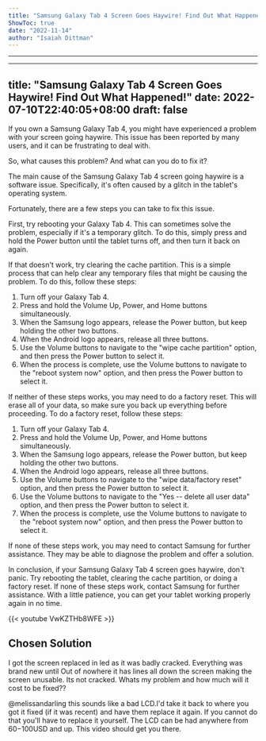```yaml
---
title: "Samsung Galaxy Tab 4 Screen Goes Haywire! Find Out What Happened!"
ShowToc: true 
date: "2022-11-14"
author: "Isaiah Dittman"
---
```

*****
---
title: "Samsung Galaxy Tab 4 Screen Goes Haywire! Find Out What Happened!"
date: 2022-07-10T22:40:05+08:00
draft: false
---

If you own a Samsung Galaxy Tab 4, you might have experienced a problem with your screen going haywire. This issue has been reported by many users, and it can be frustrating to deal with.

So, what causes this problem? And what can you do to fix it?

The main cause of the Samsung Galaxy Tab 4 screen going haywire is a software issue. Specifically, it's often caused by a glitch in the tablet's operating system.

Fortunately, there are a few steps you can take to fix this issue.

First, try rebooting your Galaxy Tab 4. This can sometimes solve the problem, especially if it's a temporary glitch. To do this, simply press and hold the Power button until the tablet turns off, and then turn it back on again.

If that doesn't work, try clearing the cache partition. This is a simple process that can help clear any temporary files that might be causing the problem. To do this, follow these steps:

1. Turn off your Galaxy Tab 4.
2. Press and hold the Volume Up, Power, and Home buttons simultaneously.
3. When the Samsung logo appears, release the Power button, but keep holding the other two buttons.
4. When the Android logo appears, release all three buttons.
5. Use the Volume buttons to navigate to the "wipe cache partition" option, and then press the Power button to select it.
6. When the process is complete, use the Volume buttons to navigate to the "reboot system now" option, and then press the Power button to select it.

If neither of these steps works, you may need to do a factory reset. This will erase all of your data, so make sure you back up everything before proceeding. To do a factory reset, follow these steps:

1. Turn off your Galaxy Tab 4.
2. Press and hold the Volume Up, Power, and Home buttons simultaneously.
3. When the Samsung logo appears, release the Power button, but keep holding the other two buttons.
4. When the Android logo appears, release all three buttons.
5. Use the Volume buttons to navigate to the "wipe data/factory reset" option, and then press the Power button to select it.
6. Use the Volume buttons to navigate to the "Yes -- delete all user data" option, and then press the Power button to select it.
7. When the process is complete, use the Volume buttons to navigate to the "reboot system now" option, and then press the Power button to select it.

If none of these steps work, you may need to contact Samsung for further assistance. They may be able to diagnose the problem and offer a solution.

In conclusion, if your Samsung Galaxy Tab 4 screen goes haywire, don't panic. Try rebooting the tablet, clearing the cache partition, or doing a factory reset. If none of these steps work, contact Samsung for further assistance. With a little patience, you can get your tablet working properly again in no time.

{{< youtube VwKZTHb8WFE >}} 



## Chosen Solution
 I got the screen replaced in led as it was badly cracked. Everything was brand new until Out of nowhere it has lines all down the screen making the screen unusable. Its not cracked. Whats my problem and how much will it cost to be fixed??

 @melissandarling this sounds like a bad LCD.I'd take it back to where you got it fixed (if it was recent) and have them replace it again. If you cannot do that you'll have to replace it yourself. The LCD can be had anywhere from $60-$100USD and up. This video should get you there.




